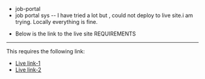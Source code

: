 - job-portal
- job portal sys
-- I have tried a lot but , could not deploy to live site.i am trying. Locally everything is fine.
* Below is the link to the live site
REQUIREMENTS
------------

This requires the following link:

 * [Live link-1](https://job-portal-service.vercel.app/jobs)
 * [Live link-2](https://job-portal-sys.onrender.com/)

